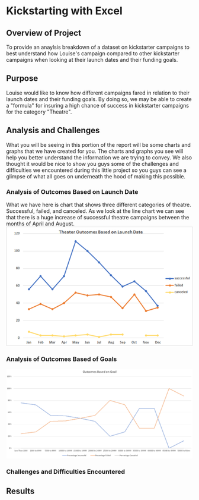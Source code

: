# Kickstarting with Excel

## Overview of Project
To provide an anaylsis breakdown of a dataset on kickstarter campaigns to best understand how Louise's campaign compared to other kickstarter campaigns when looking at their launch dates and their funding goals.

## Purpose
Louise would like to know how different campaigns fared in relation to their launch dates and their funding goals. By doing so, we may be able to create a "formula" for insuring a high chance of success in kickstarter campaigns for the category "Theatre".

## Analysis and Challenges
What you will be seeing in this portion of the report will be some charts and graphs that we have created for you. The charts and graphs you see will help you better understand the information we are trying to convey. We also thought it would be nice to show you guys some of the challenges and difficulties we encountered during this little project so you guys can see a glimpse of what all goes on underneath the hood of making this possible.

### Analysis of Outcomes Based on Launch Date
 What we have here is chart that shows three different categories of theatre. Successful, failed, and canceled. As we look at the line chart we can see that there is a
 huge increase of successful theatre campaigns between the months of April and August.
![](Charts_and_Graphs/Theater_Outcomes_vs_Launch.png)

### Analysis of Outcomes Based of Goals
![](Charts_and_Graphs/Outcomes_vs_Goals.png)
### Challenges and Difficulties Encountered

## Results
